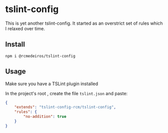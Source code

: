 # tslint-config

This is yet another tslint-config. It started as an overstrict set of rules which I relaxed over time.

## Install
```shell
npm i @rcmedeiros/tslint-config
```

## Usage
Make sure you have a TSLint plugin installed

In the project's root , create the file `tslint.json` and paste:
```json
{
    "extends": "tslint-config-rcm/tslint-config",
    "rules": {
        "no-addition": true
    }
}
```
